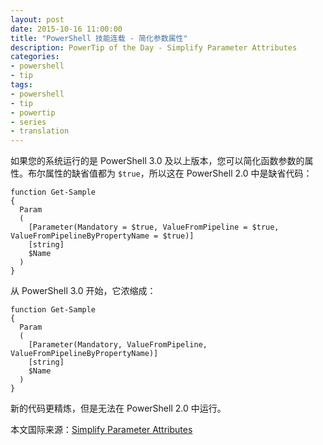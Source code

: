 ```yaml
---
layout: post
date: 2015-10-16 11:00:00
title: "PowerShell 技能连载 - 简化参数属性"
description: PowerTip of the Day - Simplify Parameter Attributes
categories:
- powershell
- tip
tags:
- powershell
- tip
- powertip
- series
- translation
---
```

如果您的系统运行的是 PowerShell 3.0 及以上版本，您可以简化函数参数的属性。布尔属性的缺省值都为 `$true`，所以这在 PowerShell 2.0 中是缺省代码：

    function Get-Sample
    {
      Param
      (
        [Parameter(Mandatory = $true, ValueFromPipeline = $true, ValueFromPipelineByPropertyName = $true)]
        [string]
        $Name
      )
    }

从 PowerShell 3.0 开始，它浓缩成：

    function Get-Sample
    {
      Param
      (
        [Parameter(Mandatory, ValueFromPipeline, ValueFromPipelineByPropertyName)]
        [string]
        $Name
      )
    }

新的代码更精炼，但是无法在 PowerShell 2.0 中运行。

<!--more-->
本文国际来源：[Simplify Parameter Attributes](http://community.idera.com/powershell/powertips/b/tips/posts/simplify-parameter-attributes)
